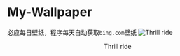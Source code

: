 # My-Wallpaper

必应每日壁纸，程序每天自动获取`bing.com`壁纸
![Thrill ride](https://bing.com/th?id=OHR.GreatWhiteRoller_EN-US2453743631_UHD.jpg)
<center>Thrill ride</center>
